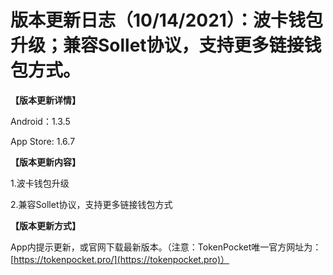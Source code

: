 # 版本更新日志（10/14/2021）：波卡钱包升级；兼容Sollet协议，支持更多链接钱包方式。

**【版本更新详情】**

Android：1.3.5

App Store: 1.6.7

 

**【版本更新内容】**

1.波卡钱包升级

2.兼容Sollet协议，支持更多链接钱包方式

 

**【版本更新方式】**‌

App内提示更新，或官网下载最新版本。（注意：TokenPocket唯一官方网址为：[https://tokenpocket.pro/](https://tokenpocket.pro)）

